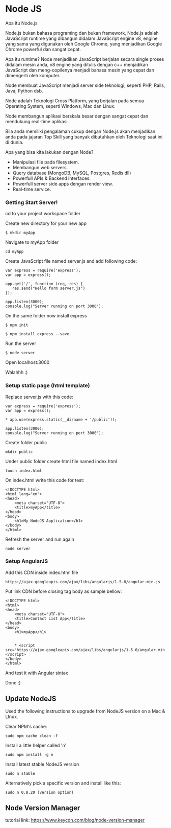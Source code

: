 # Node JS

Apa itu Node.js

Node.js bukan bahasa programing dan bukan framework,
Node.js adalah JavaScript runtime yang dibangun didalam JavaScript engine v8, engine yang sama yang digunakan oleh Google Chrome, yang menjadikan Google Chrome powerful dan sangat cepat.

Apa itu runtime? Node menjadikan JavaScript berjalan secara single proses didalam mesin anda, v8 engine yang ditulis dengan c++ menjadikan JavaScript dan meng-copilenya menjadi bahasa mesin yang cepat dan dimengerti oleh komputer.

Node membuat JavaScript menjadi server side teknologi, seperti PHP, Rails, Java, Python dsb.

Node adalah Teknologi Cross Platform, yang berjalan pada semua Operating System, seperti Windows, Mac dan Linux.

Node membangun aplikasi berskala besar dengan sangat cepat dan mendukung real-time aplikasi.

Bila anda memiliki pengalaman cukup dengan Node.js akan menjadikan anda pada jajaran Top Skill yang banyak dibutuhkan oleh Teknologi saat ini di dunia.

Apa yang bisa kita lakukan dengan Node?

* Manipulasi file pada filesystem.
* Membangun web servers.
* Query database (MongoDB, MySQL, Postgres, Redis dll)
* Powerfull APIs & Backend interfaces.
* Powerfull server side apps dengan render view.
* Real-time service.

### Getting Start Server!

cd to your project workspace folder

Create new directory for your new app

	$ mkdir myApp

Navigate to myApp folder

	cd myApp

Create JavaScript file named server.js and add following code:

	var express = require('express');   
	var app = express();
	
	app.get('/', function (req, res) {
	   res.send("Hello form server.js")
	});
	
	app.listen(3000);
	console.log("Server running on port 3000");

On the same folder now install express

    $ npm init
    
    $ npm install express --save

Run the server

	$ node server

Open localhost:3000    

Walahhh :)

### Setup static page (html template)

Replace server.js with this code:

	var express = require('express');
	var app = express();
	
	* app.use(express.static(__dirname + '/public'));
	
	app.listen(3000);
	console.log("Server running on port 3000");

Create folder public

	mkdir public

Under public folder create html file named index.html

	touch index.html

On index.html write this code for test:

	<!DOCTYPE html>
	<html lang="en">
	<head>
	    <meta charset="UTF-8">
	    <title>myApp</title>
	</head>
	<body>
	    <h1>My NodeJS Application</h1>
	</body>
	</html>

Refresh the server and run again

	node server

### Setup AngularJS

Add this CDN inside index.html file

	https://ajax.googleapis.com/ajax/libs/angularjs/1.5.0/angular.min.js        

Put link CDN before closing tag body as sample bellow:

	<!DOCTYPE html>
	<html>
	<head>
	    <meta charset="UTF-8">
	    <title>Contact List App</title>
	</head>
	<body>
	    <h1>myApp</h1>


	    * <script src="https://ajax.googleapis.com/ajax/libs/angularjs/1.5.0/angular.min.js"></script>
	</body>
	</html>

And test it with Angular sintax

Done :)	

## Update NodeJS

Used the following instructions to upgrade from NodeJS version on a Mac & LInux.

Clear NPM's cache:

	sudo npm cache clean -f

Install a little helper called 'n'

	sudo npm install -g n

Install latest stable NodeJS version

	sudo n stable

Alternatively pick a specific version and install like this:

	sudo n 0.8.20 (version option)



## Node Version Manager



tutorial link: https://www.keycdn.com/blog/node-version-manager

